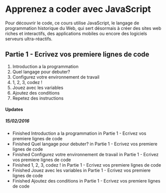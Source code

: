 # Apprenez a coder avec JavaScript

Pour découvrir le code, ce cours utilise JavaScript, le langage de programmation historique du Web, qui sert désormais à créer des sites web riches et interactifs, des applications mobiles ou encore des logiciels serveurs ultra-réactifs.

## Partie 1 - Ecrivez vos premiere lignes de code
1. Introduction a la programmation
2. Quel langage pour debuter?
3. Configurez votre environnement de travail
4. 1, 2, 3, codez !
5. Jouez avec les variables
6. Ajoutez des conditions
7. Repetez des instructions

#### Updates
##### 15/02/2016
- Finished Introduction a la programmation in Partie 1 - Ecrivez vos premiere lignes de code
- Finished Quel langage pour debuter? in Partie 1 - Ecrivez vos premiere lignes de code
- Finished Configurez votre environnement de travail in Partie 1 - Ecrivez vos premiere lignes de code
- Finished 1, 2, 3, codez ! in Partie 1 - Ecrivez vos premiere lignes de code
- Finished Jouez avec les variables in Partie 1 - Ecrivez vos premiere lignes de code
- Finished Ajoutez des conditions in Partie 1 - Ecrivez vos premiere lignes de code
